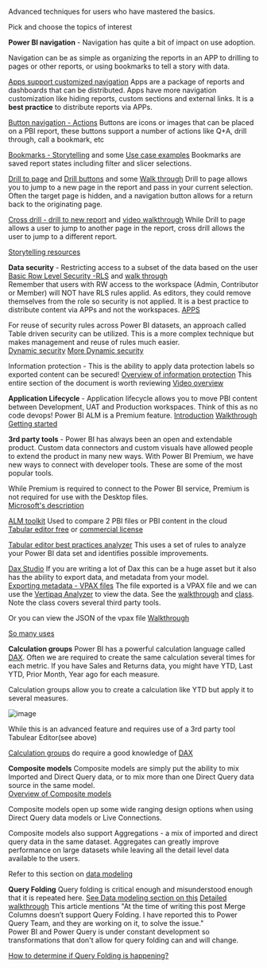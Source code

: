 Advanced techniques for users who have mastered the basics.  

Pick and choose the topics of interest

**Power BI navigation** - Navigation has quite a bit of impact on use adoption.  

Navigation can be as simple as organizing the reports in an APP to drilling to pages or other reports, or using bookmarks to tell a story with data.  

[Apps support customized navigation](https://powerbi.microsoft.com/en-us/blog/designing-custom-navigation-for-power-bi-apps-is-now-available/)  Apps are a package of reports and dashboards that can be distributed.  Apps have more navigation customization like hiding reports, custom sections and external links.  It is a **best practice** to distribute reports via APPs.  

[Button navigation - Actions](https://radacad.com/page-navigation-buttons-in-power-bi)  Buttons are icons or images that can be placed on a PBI report, these buttons support a number of actions like Q+A, drill through, call a bookmark, etc

[Bookmarks - Storytelling](https://docs.microsoft.com/en-us/power-bi/create-reports/desktop-bookmarks) and some [Use case examples](https://tessellationtech.io/toggling-views-with-bookmarks-in-power-bi/)  Bookmarks are saved report states including filter and slicer selections.  

[Drill to page](https://docs.microsoft.com/en-us/power-bi/create-reports/desktop-drillthrough) and [Drill buttons](https://docs.microsoft.com/en-us/power-bi/create-reports/desktop-drill-through-buttons) and some [Walk through](https://www.wallstreetmojo.com/power-bi-drill-through/)  Drill to page allows you to jump to a new page in the report and pass in your current selection.  Often the target page is hidden, and a navigation button allows for a return back to the originating page.  

[Cross drill - drill to new report](https://docs.microsoft.com/en-us/power-bi/create-reports/desktop-cross-report-drill-through) and [video walkthrough](https://www.youtube.com/watch?v=OcZr_70OGPo&t=4s)  While Drill to page allows a user to jump to another page in the report, cross drill allows the user to jump to a different report.  

[Storytelling resources](https://data-marc.com/2019/07/25/storytelling-with-power-bi-1-7-provide-easy-navigation/) 

**Data security** - Restricting access to a subset of the data based on the user
[Basic Row Level Security -RLS](https://docs.microsoft.com/en-us/power-bi/admin/service-admin-rls) and [walk through](https://www.sqlshack.com/introduction-to-row-level-security-in-power-bi/)</br>
Remember that users with RW access to the workspace (Admin, Contributor or Member) will NOT have RLS rules applid.  As editors, they could remove themselves from the role so security is not applied.  It is a best practice to distribute content via APPs and not the workspaces.  [APPS](https://docs.microsoft.com/en-us/power-bi/consumer/end-user-apps)

For reuse of security rules across Power BI datasets, an approach called Table driven security can be utilized.  This is a more complex technique but makes management and reuse of rules much easier.  
[Dynamic security](https://radacad.com/dynamic-row-level-security-with-power-bi-made-simple)
[More Dynamic security](https://www.mssqltips.com/sqlservertip/6378/power-bi-table-based-row-level-security/)

Information protection - This is the ability to apply data protection labels so exported content can be secured! 
[Overview of information protection](https://docs.microsoft.com/en-us/power-bi/admin/service-security-data-protection-overview)  This entire section of the document is worth reviewing 
[Video overview](https://www.youtube.com/watch?v=HyfG-0AHdGs)

**Application Lifecycle** - Application lifecycle allows you to move PBI content between Development, UAT and Production workspaces.  Think of this as no code devops!  Power BI ALM is a Premium feature.
[Introduction](https://docs.microsoft.com/en-us/power-bi/create-reports/deployment-pipelines-overview)
[Walkthrough](https://visualbi.com/blogs/microsoft/powerbi/application-lifecycle-management-power-bi/)
[Getting started](https://docs.microsoft.com/en-us/power-bi/create-reports/deployment-pipelines-get-started) 

**3rd party tools** - Power BI has always been an open and extendable product.  Custom data connectors and custom visuals have allowed people to extend the product in many new ways.  With Power BI Premium, we have new ways to connect with developer tools.  These are some of the most popular tools.  

While Premium is required to connect to the Power BI service, Premium is not required for use with the Desktop files.  
[Microsoft's description](https://powerbi.microsoft.com/en-us/blog/community-tools-for-enterprise-powerbi-and-analysisservices/)

[ALM toolkit](http://alm-toolkit.com/)  Used to compare 2 PBI files or PBI content in the cloud</br>
[Tabular editor free](https://tabulareditor.github.io/) or [commercial license](https://tabulareditor.com/)

[Tabular editor best practices analyzer](https://guyinacube.com/2021/02/18/best-practice-analyzer-in-tabular-editor-for-your-power-bi-dataset/)  This uses a set of rules to analyze your Power BI data set and identifies possible improvements. 

[Dax Studio](https://daxstudio.org/)  If you are writing a lot of Dax this can be a huge asset but it also has the ability to export data, and metadata from your model.  </br>
[Exporting metadata - VPAX files](https://daxstudio.org/documentation/features/model-metrics/)  The file exported is a VPAX file and we can use the 
[Vertipaq Analyzer](https://www.sqlbi.com/tools/vertipaq-analyzer/) to view the data.  See the [walkthrough](https://www.sqlbi.com/articles/data-model-size-with-vertipaq-analyzer/) and [class](https://www.sqlbi.com/p/dax-tools-video-course/).  Note the class covers several third party tools.

Or you can view the JSON of the vpax file [Walkthrough](https://www.youtube.com/watch?v=zRa9y01Ub30) 

[So many uses](https://www.oliviertravers.com/power-bi-third-party-tools-development-addons/)

**Calculation groups**
Power BI has a powerful calculation language called [DAX](https://wgbrown.github.io/PBILearningResources/Dax/Intro%20To%20Dax).  Often we are required to create the same calculation several times for each metric.  If you have Sales and Returns data, you might have YTD, Last YTD, Prior Month, Year ago for each measure.  

Calculation groups allow you to create a calculation like YTD but apply it to several measures.  

![image](https://user-images.githubusercontent.com/10822387/133331307-547a9ade-f737-485d-a89d-67914235396c.png)

While this is an advanced feature and requires use of a 3rd party tool Tabulear Editor(see above)

[Calculation groups](https://www.sqlbi.com/blog/marco/2020/07/15/creating-calculation-groups-in-power-bi-desktop/) do require a good knowledge of [DAX](https://wgbrown.github.io/PBILearningResources/Dax/Intro%20To%20Dax) 

**Composite models**
Composite models are simply put the ability to mix Imported and Direct Query data, or to mix more than one Direct Query data source in the same model.  
[Overview of Composite models](https://docs.microsoft.com/en-us/power-bi/transform-model/desktop-composite-models)

Composite models open up some wide ranging design options when using Direct Query data models or Live Connections.  

Composite models also support Aggregations - a mix of imported and direct query data in the same dataset.  Aggregates can greatly improve performance on large datasets while leaving all the detail level data available to the users.  

Refer to this section on [data modeling](https://wgbrown.github.io/PBILearningResources/Data%20Modeling/Modeling)

**Query Folding**
Query folding is critical enough and misunderstood enough that it is repeated here.  [See Data modeling section on this](https://wgbrown.github.io/PBILearningResources/PowerQuery/PowerQueryBasics) 
[Detailed walkthrough](https://radacad.com/not-folding-the-black-hole-of-power-query-performance)
This article mentions "At the time of writing this post Merge Columns doesn’t support Query Folding. I have reported this to Power Query Team, and they are working on it, to solve the issue."  
Power BI and Power Query is under constant development so transformations that don't allow for query folding can and will change.  

[How to determine if Query Folding is happening?](https://www.youtube.com/watch?v=QEFze-LdLqo)


